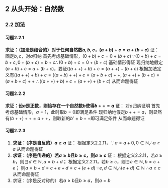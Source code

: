## 2 从头开始：自然数
### 2.2 加法
#### 习题2.2.1
**求证：（加法是结合的）对于任何自然数$a,b,c$，$(a+b)+c=a+(b+c)$**
证：
固定$b,c$，对$a$归纳
首先考虑基础情形，$(0+b)+c=0+(b+c)$
$\because (0+b)+c=b+c,0+(b+c)=b+c \therefore (0+b)+c=0+(b+c)$
基础情形得证
现归纳地假定$(a+b)+c=a+(b+c)$，要证$((a++)+b)+c=(a++)+(b+c)$
根据加法定义有$((a++)+b)+c=((a+b)++)+c=(a+b+c)++,(a++)+(b+c)=(a+b+c)++$
$\therefore ((a++)+b)+c=(a++)+(b+c)$
从而命题得证
#### 习题2.2.2
**求证：设$a$是正数，则恰存在一个自然数$b$使得$b++=a$**
证：
对$a$归纳证明
首先考虑基础情形，$a=1$，此时取$b=0$即满足条件
现归纳地假定$b++=a$，则显然有$(b++)++=a++$，则取新的$b'=b++$即可满足条件
从而命题得证
#### 习题2.2.3
1. **求证：（序是自反的）$a\geq a$**
   证：
   根据定义$2.2.11$，$\because a=a+0,0\in \mathbb{N}, \therefore a\geq a$
   从而命题得证
2. **求证：（序是传递的）若$a\geq b$且$b\geq c$，则$a\geq c$**
   证：
   根据定义$2.2.11$，若$a\geq b$，则$\exists d \in\mathbb{N}, a=b+d$；
   根据定义$2.2.11$，若$b\geq c$，则$\exists e \in\mathbb{N}, b=c+e$；
   则$a=b+d=c+e+d=c+(e+d)$
   $\because e,d \in\mathbb{N},\therefore (e+d) \in\mathbb{N}$
   $\therefore a\geq c$
   从而命题得证
3. 求证：（序是反对称的）若$a\geq b$且$b\geq a$，则$a=b$